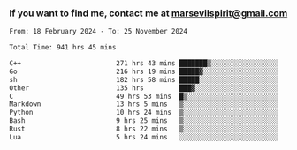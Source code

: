 ### If you want to find me, contact me at marsevilspirit@gmail.com

<!--
**marsevilspirit/marsevilspirit** is a ✨ _special_ ✨ repository because its `README.md` (this file) appears on your GitHub profile.

Here are some ideas to get you started:

- 🔭 I’m currently working on ...
- 🌱 I’m currently learning ...
- 👯 I’m looking to collaborate on ...
- 🤔 I’m looking for help with ...
- 💬 Ask me about ...
- 📫 How to reach me: ...
- 😄 Pronouns: ...
- ⚡ Fun fact: ...
-->
<!--START_SECTION:waka-->

```txt
From: 18 February 2024 - To: 25 November 2024

Total Time: 941 hrs 45 mins

C++                        271 hrs 43 mins ███████▒░░░░░░░░░░░░░░░░░   28.85 %
Go                         216 hrs 19 mins █████▓░░░░░░░░░░░░░░░░░░░   22.97 %
sh                         182 hrs 58 mins █████░░░░░░░░░░░░░░░░░░░░   19.43 %
Other                      135 hrs         ███▓░░░░░░░░░░░░░░░░░░░░░   14.34 %
C                          49 hrs 53 mins  █▒░░░░░░░░░░░░░░░░░░░░░░░   05.30 %
Markdown                   13 hrs 5 mins   ▒░░░░░░░░░░░░░░░░░░░░░░░░   01.39 %
Python                     10 hrs 24 mins  ▒░░░░░░░░░░░░░░░░░░░░░░░░   01.11 %
Bash                       9 hrs 25 mins   ▒░░░░░░░░░░░░░░░░░░░░░░░░   01.00 %
Rust                       8 hrs 22 mins   ▒░░░░░░░░░░░░░░░░░░░░░░░░   00.89 %
Lua                        5 hrs 24 mins   ░░░░░░░░░░░░░░░░░░░░░░░░░   00.57 %
```

<!--END_SECTION:waka-->
